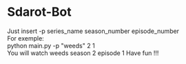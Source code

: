 # Sdarot-Bot
Just insert -p series_name season_number episode_number\
For exemple:\
python main.py -p "weeds" 2 1\
You will watch weeds season 2 episode 1
Have fun !!!
